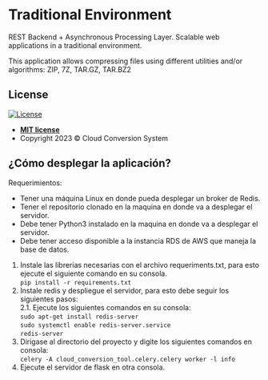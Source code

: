 # Traditional Environment

REST Backend + Asynchronous Processing Layer. Scalable web applications in a traditional environment.

This application allows compressing files using different utilities and/or algorithms: ZIP, 7Z, TAR.GZ, TAR.BZ2

## License

[![License](http://img.shields.io/:license-mit-blue.svg?style=flat-square)](http://badges.mit-license.org)

- **[MIT license](LICENSE)**
- Copyright 2023 © Cloud Conversion System

## ¿Cómo desplegar la aplicación?
Requerimientos:
* Tener una máquina Linux en donde pueda desplegar un broker de Redis.  
* Tener el repositorio clonado en la maquina en donde va a desplegar el servidor.
* Debe tener Python3 instalado en la maquina en donde va a desplegar el servidor.
* Debe tener acceso disponible a la instancia RDS de AWS que maneja la base de datos.

1. Instale las librerias necesarias con el archivo requeriments.txt, para esto ejecute el siguiente comando en su consola.  
```pip install -r requirements.txt```
2. Instale redis y despliegue el servidor, para esto debe seguir los siguientes pasos:  
2.1. Ejecute los siguientes comandos en su consola:  
```sudo apt-get install redis-server```  
```sudo systemctl enable redis-server.service```  
```redis-server```  
3. Dirigase al directorio del proyecto y digite los siguientes comandos en consola:  
```celery -A cloud_conversion_tool.celery.celery worker -l info```  
4. Ejecute el servidor de flask en otra consola.
